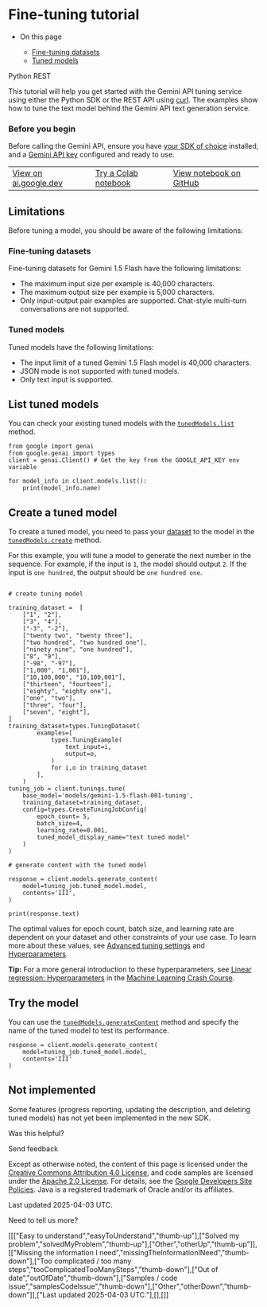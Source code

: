 # Fine-tuning tutorial

* On this page

  + [Fine-tuning datasets](#fine-tuning-datasets)
  + [Tuned models](#tuned-models)

Python
REST

This tutorial will help you get started with the Gemini API tuning service
using either the Python SDK or the REST API using
[curl](https://curl.se/). The examples show how to tune the text model behind
the Gemini API text generation service.

### Before you begin

Before calling the Gemini API, ensure you have [your SDK of choice](/gemini-api/docs/downloads)
installed, and a [Gemini API key](/gemini-api/docs/api-key) configured and ready to use.

|  |  |  |
| --- | --- | --- |
| [View on ai.google.dev](https://ai.google.dev/gemini-api/docs/model-tuning/python) | [Try a Colab notebook](https://colab.research.google.com/github/google/generative-ai-docs/blob/main/site/en/gemini-api/docs/model-tuning/python.ipynb) | [View notebook on GitHub](https://github.com/google/generative-ai-docs/blob/main/site/en/gemini-api/docs/model-tuning/python.ipynb) |

## Limitations

Before tuning a model, you should be aware of the following limitations:

### Fine-tuning datasets

Fine-tuning datasets for Gemini 1.5 Flash have the following limitations:

* The maximum input size per example is 40,000 characters.
* The maximum output size per example is 5,000 characters.
* Only input-output pair examples are supported. Chat-style multi-turn
  conversations are not supported.

### Tuned models

Tuned models have the following limitations:

* The input limit of a tuned Gemini 1.5 Flash model is 40,000 characters.
* JSON mode is not supported with tuned models.
* Only text input is supported.

## List tuned models

You can check your existing tuned models with the
[`tunedModels.list`](/api/tuning#method:-tunedmodels.list) method.

```
from google import genai
from google.genai import types
client = genai.Client() # Get the key from the GOOGLE_API_KEY env variable

for model_info in client.models.list():
    print(model_info.name)

```

## Create a tuned model

To create a tuned model, you need to pass your [dataset](/api/tuning#Dataset) to
the model in the [`tunedModels.create`](/api/tuning#method:-tunedmodels.create)
method.

For this example, you will tune a model to generate the next number in the
sequence. For example, if the input is `1`, the model should output `2`. If the
input is `one hundred`, the output should be `one hundred one`.

```

# create tuning model

training_dataset =  [
    ["1", "2"],
    ["3", "4"],
    ["-3", "-2"],
    ["twenty two", "twenty three"],
    ["two hundred", "two hundred one"],
    ["ninety nine", "one hundred"],
    ["8", "9"],
    ["-98", "-97"],
    ["1,000", "1,001"],
    ["10,100,000", "10,100,001"],
    ["thirteen", "fourteen"],
    ["eighty", "eighty one"],
    ["one", "two"],
    ["three", "four"],
    ["seven", "eight"],
]
training_dataset=types.TuningDataset(
        examples=[
            types.TuningExample(
                text_input=i,
                output=o,
            )
            for i,o in training_dataset
        ],
    )
tuning_job = client.tunings.tune(
    base_model='models/gemini-1.5-flash-001-tuning',
    training_dataset=training_dataset,
    config=types.CreateTuningJobConfig(
        epoch_count= 5,
        batch_size=4,
        learning_rate=0.001,
        tuned_model_display_name="test tuned model"
    )
)

# generate content with the tuned model

response = client.models.generate_content(
    model=tuning_job.tuned_model.model,
    contents='III',
)

print(response.text)

```

The optimal values for epoch count, batch size, and learning rate are dependent
on your dataset and other constraints of your use case. To learn more about
these values, see
[Advanced tuning settings](/gemini-api/docs/model-tuning#advanced-settings) and
[Hyperparameters](/api/tuning#Hyperparameters).

**Tip:** For a more general introduction to these hyperparameters, see
[Linear regression: Hyperparameters](https://developers.google.com/machine-learning/crash-course/linear-regression/hyperparameters)
in the
[Machine Learning Crash Course](https://developers.google.com/machine-learning/crash-course).

## Try the model

You can use the
[`tunedModels.generateContent`](/api/tuning#method:-tunedmodels.generatecontent)
method and specify the name of the tuned model to test its performance.

```
response = client.models.generate_content(
    model=tuning_job.tuned_model.model,
    contents='III'
)

```

## Not implemented

Some features (progress reporting, updating the description, and
deleting tuned models) has not yet been implemented in the new SDK.

Was this helpful?

Send feedback

Except as otherwise noted, the content of this page is licensed under the [Creative Commons Attribution 4.0 License](https://creativecommons.org/licenses/by/4.0/), and code samples are licensed under the [Apache 2.0 License](https://www.apache.org/licenses/LICENSE-2.0). For details, see the [Google Developers Site Policies](https://developers.google.com/site-policies). Java is a registered trademark of Oracle and/or its affiliates.

Last updated 2025-04-03 UTC.

Need to tell us more?

[[["Easy to understand","easyToUnderstand","thumb-up"],["Solved my problem","solvedMyProblem","thumb-up"],["Other","otherUp","thumb-up"]],[["Missing the information I need","missingTheInformationINeed","thumb-down"],["Too complicated / too many steps","tooComplicatedTooManySteps","thumb-down"],["Out of date","outOfDate","thumb-down"],["Samples / code issue","samplesCodeIssue","thumb-down"],["Other","otherDown","thumb-down"]],["Last updated 2025-04-03 UTC."],[],[]]
